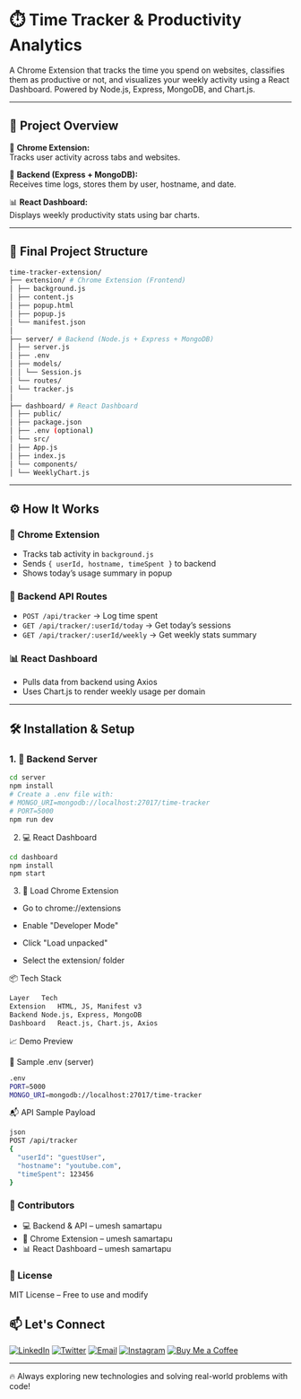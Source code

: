 # ⏱️ Time Tracker & Productivity Analytics

A Chrome Extension that tracks the time you spend on websites, classifies them as productive or not, and visualizes your weekly activity using a React Dashboard. Powered by Node.js, Express, MongoDB, and Chart.js.

---

## 🚀 Project Overview

🔌 **Chrome Extension:**  
Tracks user activity across tabs and websites.

🧠 **Backend (Express + MongoDB):**  
Receives time logs, stores them by user, hostname, and date.

📊 **React Dashboard:**  
Displays weekly productivity stats using bar charts.

---

## 🧱 Final Project Structure

```bash
time-tracker-extension/
├── extension/ # Chrome Extension (Frontend)
│ ├── background.js
│ ├── content.js
│ ├── popup.html
│ ├── popup.js
│ └── manifest.json
│
├── server/ # Backend (Node.js + Express + MongoDB)
│ ├── server.js
│ ├── .env
│ ├── models/
│ │ └── Session.js
│ └── routes/
│ └── tracker.js
│
├── dashboard/ # React Dashboard
│ ├── public/
│ ├── package.json
│ ├── .env (optional)
│ └── src/
│ ├── App.js
│ ├── index.js
│ └── components/
│ └── WeeklyChart.js
```

---

## ⚙️ How It Works

### 🔁 Chrome Extension
- Tracks tab activity in `background.js`
- Sends `{ userId, hostname, timeSpent }` to backend
- Shows today’s usage summary in popup

### 🧾 Backend API Routes
- `POST /api/tracker` → Log time spent
- `GET /api/tracker/:userId/today` → Get today’s sessions
- `GET /api/tracker/:userId/weekly` → Get weekly stats summary

### 📊 React Dashboard
- Pulls data from backend using Axios
- Uses Chart.js to render weekly usage per domain

---

## 🛠️ Installation & Setup

### 1. 🚀 Backend Server

```bash
cd server
npm install
# Create a .env file with:
# MONGO_URI=mongodb://localhost:27017/time-tracker
# PORT=5000
npm run dev
```
2. 💻 React Dashboard
```bash
cd dashboard
npm install
npm start
```

3. 🧩 Load Chrome Extension

- Go to chrome://extensions

- Enable "Developer Mode"

- Click "Load unpacked"

- Select the extension/ folder

📦 Tech Stack
```bash
Layer	Tech
Extension	HTML, JS, Manifest v3
Backend	Node.js, Express, MongoDB
Dashboard	React.js, Chart.js, Axios
```

📈 Demo Preview

🧪 Sample .env (server)
```bash
.env
PORT=5000
MONGO_URI=mongodb://localhost:27017/time-tracker
```

📬 API Sample Payload

```bash
json
POST /api/tracker
{
  "userId": "guestUser",
  "hostname": "youtube.com",
  "timeSpent": 123456
}
```

### 🤝 Contributors

- 💻 Backend & API – umesh samartapu
- 🧩 Chrome Extension – umesh samartapu
- 📊 React Dashboard – umesh samartapu

### 📝 License

MIT License – Free to use and modify


## 📫 Let's Connect

[![LinkedIn](https://img.shields.io/badge/-LinkedIn-0077B5?style=flat-square&logo=linkedin&logoColor=white)](https://www.linkedin.com/in/umeshsamartapu/)
[![Twitter](https://img.shields.io/badge/-Twitter-1DA1F2?style=flat-square&logo=twitter&logoColor=white)](https://x.com/umeshsamartapu)
[![Email](https://img.shields.io/badge/-Email-D14836?style=flat-square&logo=gmail&logoColor=white)](mailto:umeshsamartapu@gmail.com)
[![Instagram](https://img.shields.io/badge/-Instagram-E4405F?style=flat-square&logo=instagram&logoColor=white)](https://www.instagram.com/umeshsamartapu/)
[![Buy Me a Coffee](https://img.shields.io/badge/-Buy%20Me%20a%20Coffee-FBAD19?style=flat-square&logo=buymeacoffee&logoColor=black)](https://www.buymeacoffee.com/umeshsamartapu)

---

🔥 Always exploring new technologies and solving real-world problems with code!


